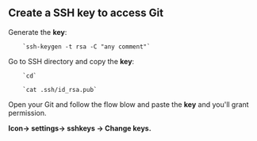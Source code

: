 ## Create a SSH key to access Git


Generate the **key**:  

        `ssh-keygen -t rsa -C "any comment"`  
Go to SSH directory and copy the **key**:  

        `cd`  

        `cat .ssh/id_rsa.pub`  


Open your Git and follow the flow blow and paste the **key** and you'll grant permission. 

**Icon-> settings-> sshkeys -> Change keys.** 